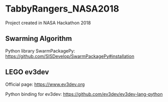 # TabbyRangers_NASA2018
Project created in NASA Hackathon 2018

## Swarming Algorithm
Python library SwarmPackagePy: https://github.com/SISDevelop/SwarmPackagePy#installation

## LEGO ev3dev
Official page: https://www.ev3dev.org

Python binding for ev3dev: https://github.com/ev3dev/ev3dev-lang-python

